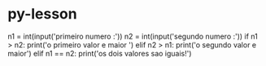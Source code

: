 # py-lesson
n1 = int(input('primeiro numero :'))
n2 = int(input('segundo numero :'))
if n1 > n2:
    print('o primeiro valor e maior ')
elif n2 > n1:
    print('o segundo valor e maior')
elif n1 == n2:
    print('os dois valores sao iguais!')
